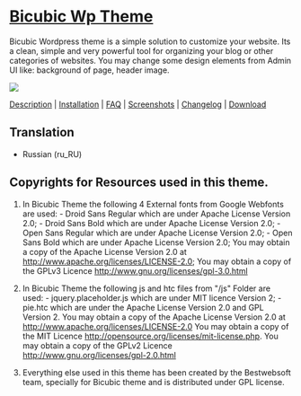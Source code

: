 <a href="http://bestwebsoft.com/theme/bicubic/" target=_blank>Bicubic Wp Theme</a>
================

Bicubic Wordpress theme is a simple solution to customize your website. Its a clean, simple and very powerful tool for organizing your blog or other categories of websites. You may change some design elements from Admin UI like: background of page, header image.

<img src="http://bestwebsoft.com/wp-content/uploads/2014/01/banner-wp-bicubic.jpg" />

<a href="http://bestwebsoft.com/theme/bicubic/#description" target=_blank>Description</a> | 
<a href="http://bestwebsoft.com/theme/bicubic/#installation" target=_blank>Installation</a> | 
<a href="http://bestwebsoft.com/theme/bicubic/#faq" target=_blank>FAQ</a> | 
<a href="http://bestwebsoft.com/theme/bicubic/#screenshots" target=_blank>Screenshots</a> | 
<a href="http://bestwebsoft.com/theme/bicubic/#changelog" target=_blank>Changelog</a> | 
<a href="http://bestwebsoft.com/theme/bicubic/#download" target=_blank>Download</a>


Translation
-----------------------------
* Russian (ru_RU)


Copyrights for Resources used in this theme.
-----------------------------

1. In Bicubic Theme the following 4 External fonts from Google Webfonts are used: - Droid Sans Regular which are under Apache License Version 2.0; - Droid Sans Bold which are under Apache License Version 2.0; - Open Sans Regular which are under Apache License Version 2.0; - Open Sans Bold which are under Apache License Version 2.0; You may obtain a copy of the Apache License Version 2.0 at http://www.apache.org/licenses/LICENSE-2.0; You may obtain a copy of the GPLv3 Licence http://www.gnu.org/licenses/gpl-3.0.html

2. In Bicubic Theme the following js and htc files from "/js" Folder are used: - jquery.placeholder.js which are under MIT licence Version 2; - pie.htc which are under the Apache License Version 2.0 and GPL Version 2. You may obtain a copy of the Apache License Version 2.0 at http://www.apache.org/licenses/LICENSE-2.0 You may obtain a copy of the MIT Licence http://opensource.org/licenses/mit-license.php. You may obtain a copy of the GPLv2 Licence http://www.gnu.org/licenses/gpl-2.0.html

3. Everything else used in this theme has been created by the Bestwebsoft team, specially for Bicubic theme and is distributed under GPL license.
